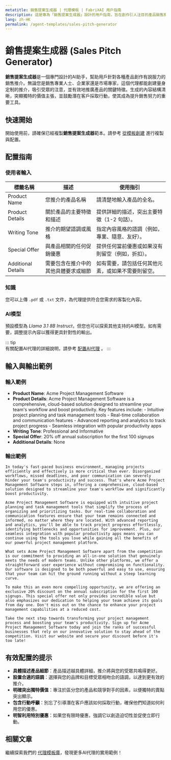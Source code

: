 ```yaml
---
metatitle: 銷售提案生成器 | 代理模板 | FabriXAI 用戶指南
description: 這是專為「銷售提案生成器」設計的用戶指南，旨在創作引人注目的產品銷售推介。
lang: zh-HK
permalink: /agent-templates/sales-pitch-generator
---
```


# 銷售提案生成器 (Sales Pitch Generator)

**銷售提案生成器**是一個專門設計的AI助手，幫助用戶針對各種產品創作有說服力的銷售推介。無論您是銷售專業人士、企業家還是市場專家，這個代理都能創建量身定制的推介，吸引受眾的注意，並有效地推廣產品的關鍵特徵。生成的內容結構清晰，突顯獨特的價值主張，並鼓勵潛在客戶採取行動，使其成為提升銷售努力的重要工具。


## 快速開始  

開始使用前，請確保已經複製**銷售提案生成器**範本。請參考 [從模板創建](/zh-hk/create-from-templates/) 進行複製與配置。 


## 配置指南  

### 使用者輸入

| 標籤名稱               | 描述                                                     | 使用指引                                   |  
| ---------------------- | -------------------------------------------------------- | ----------------------------------------- |  
| Product Name       | 您推介的產品名稱                                        | 請清楚地輸入產品的全名。                                           |
| Product Details     | 關於產品的主要特徵和描述                                | 提供詳細的描述，突出主要特徵（1-2 句話）。                        |
| Writing Tone       | 推介的期望語調或風格                                   | 指定內容風格的語調（例如，專業、隨意、友好）。                     |
| Special Offer      | 與產品相關的任何促銷優惠                               | 提供任何當前優惠或如果沒有則留空（例如，折扣）。                  |
| Additional Details | 需要包含在推介中的其他具體要求或細節                  | 如有需要，請包括任何其他元素，或如果不需要則留空。              |

### 知識  

您可以上傳 `.pdf` 或 `.txt` 文件，為代理提供符合您需求的客製化內容。  

### AI模型  

預設模型為 *Llama 3.1 8B Instruct*，但您也可以探索其他支持的AI模型。如有需要，調整提示內容以獲得更具針對性的輸出。  

::: tip  
有關配置AI代理的詳細說明，請參考 [配置AI代理](/zh-hk/configure-ai-agent/) 。
:::  


## 輸入與輸出範例

### 輸入範例

- **Product Name**: Acme Project Management Software
- **Product Details**: Acme Project Management Software is a comprehensive, cloud-based solution designed to streamline your team's workflow and boost productivity. Key features include: - Intuitive project planning and task management tools - Real-time collaboration and communication features - Advanced reporting and analytics to track project progress - Seamless integration with popular productivity apps
- **Writing Tone**: Professional and Informative
- **Special Offer**: 20% off annual subscription for the first 100 signups
- **Additional Details**: None

### 輸出範例

```
In today's fast-paced business environment, managing projects efficiently and effectively is more critical than ever. Disorganized workflows, missed deadlines, and poor communication can severely hinder your team's productivity and success. That's where Acme Project Management Software steps in, offering a comprehensive, cloud-based solution designed to streamline your team's workflow and significantly boost productivity.

Acme Project Management Software is equipped with intuitive project planning and task management tools that simplify the process of organizing and prioritizing tasks. Our real-time collaboration and communication features ensure that your team remains connected and informed, no matter where they are located. With advanced reporting and analytics, you'll be able to track project progress effortlessly, identifying bottlenecks and opportunities for improvement. Plus, our seamless integration with popular productivity apps means you can continue using the tools you love while gaining all the benefits of our powerful project management platform.

What sets Acme Project Management Software apart from the competition is our commitment to providing an all-in-one solution that genuinely meets the needs of modern teams. Unlike other platforms, we offer a straightforward user experience without compromising on functionality. Our software is designed to be both powerful and easy to use, ensuring that your team can hit the ground running without a steep learning curve.

To make this an even more compelling opportunity, we are offering an exclusive 20% discount on the annual subscription for the first 100 signups. This special offer not only provides incredible value but also emphasizes our dedication to helping your team achieve its goals from day one. Don't miss out on the chance to enhance your project management capabilities at a reduced cost.

Take the next step towards transforming your project management process and boosting your team's productivity. Sign up for Acme Project Management Software today and join the ranks of successful businesses that rely on our innovative solution to stay ahead of the competition. Visit our website and secure your discount before it's too late!
```

## 有效配置的提示

- **具體描述產品細節**：產品描述越具體詳細，推介將與您的受眾共鳴得更好。
- **設置合適的語調**：選擇與您的品牌和目標受眾相吻合的語調，以達到更有效的推介。
- **明確突出獨特價值**：專注於區分您的產品和競爭對手的因素，以便獨特的賣點突出顯示。
- **包含行動呼籲**：別忘了引導潛在客戶應該如何採取行動，確保他們知道如何利用您的優惠。
- **明智利用特別優惠**：如果您有限時優惠，強調它以創造迫切性並促使立即行動。


## 相關文章

繼續探索我們的 [代理模板庫](/zh-hk/agent-templates/)，發現更多AI代理的實用範例！
